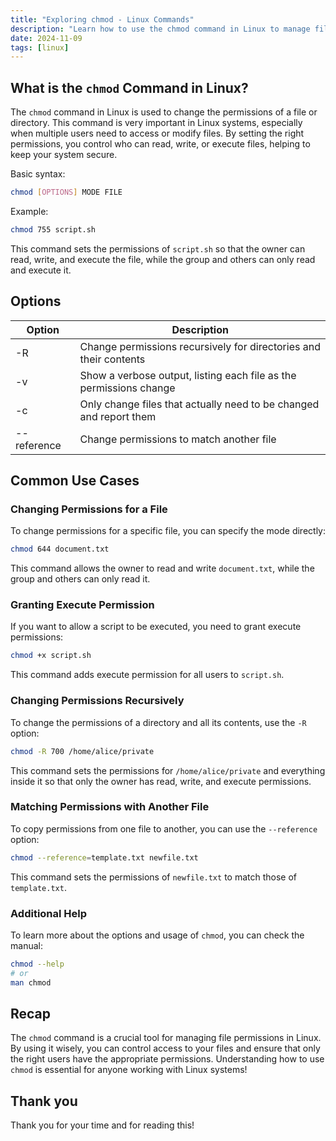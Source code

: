 ```yaml
---
title: "Exploring chmod - Linux Commands"
description: "Learn how to use the chmod command in Linux to manage file permissions effectively, ensuring proper access control for users and groups."
date: 2024-11-09
tags: [linux]
---
```


## What is the `chmod` Command in Linux?

The `chmod` command in Linux is used to change the permissions of a file or directory. This command is very important in Linux systems, especially when multiple users need to access or modify files. By setting the right permissions, you control who can read, write, or execute files, helping to keep your system secure.

Basic syntax:

```bash
chmod [OPTIONS] MODE FILE
```

Example:

```bash
chmod 755 script.sh
```

This command sets the permissions of `script.sh` so that the owner can read, write, and execute the file, while the group and others can only read and execute it.

## Options

| Option      | **Description**                                                    |
| ----------- | ------------------------------------------------------------------ |
| -R          | Change permissions recursively for directories and their contents  |
| -v          | Show a verbose output, listing each file as the permissions change |
| -c          | Only change files that actually need to be changed and report them |
| --reference | Change permissions to match another file                           |

## Common Use Cases

### Changing Permissions for a File

To change permissions for a specific file, you can specify the mode directly:

```bash
chmod 644 document.txt
```

This command allows the owner to read and write `document.txt`, while the group and others can only read it.

### Granting Execute Permission

If you want to allow a script to be executed, you need to grant execute permissions:

```bash
chmod +x script.sh
```

This command adds execute permission for all users to `script.sh`.

### Changing Permissions Recursively

To change the permissions of a directory and all its contents, use the `-R` option:

```bash
chmod -R 700 /home/alice/private
```

This command sets the permissions for `/home/alice/private` and everything inside it so that only the owner has read, write, and execute permissions.

### Matching Permissions with Another File

To copy permissions from one file to another, you can use the `--reference` option:

```bash
chmod --reference=template.txt newfile.txt
```

This command sets the permissions of `newfile.txt` to match those of `template.txt`.

### Additional Help

To learn more about the options and usage of `chmod`, you can check the manual:

```bash
chmod --help
# or
man chmod
```

## Recap

The `chmod` command is a crucial tool for managing file permissions in Linux. By using it wisely, you can control access to your files and ensure that only the right users have the appropriate permissions. Understanding how to use `chmod` is essential for anyone working with Linux systems!

## Thank you

Thank you for your time and for reading this!
